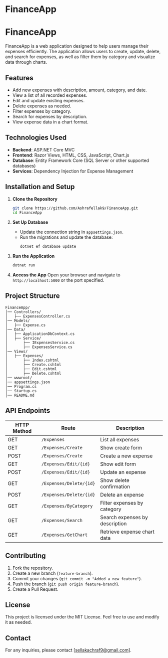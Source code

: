 # FinanceApp

# FinanceApp

FinanceApp is a web application designed to help users manage their expenses efficiently. The application allows users to create, update, delete, and search for expenses, as well as filter them by category and visualize data through charts.

## Features

- Add new expenses with description, amount, category, and date.
- View a list of all recorded expenses.
- Edit and update existing expenses.
- Delete expenses as needed.
- Filter expenses by category.
- Search for expenses by description.
- View expense data in a chart format.

## Technologies Used

- **Backend**: ASP.NET Core MVC
- **Frontend**: Razor Views, HTML, CSS, JavaScript, Chart.js
- **Database**: Entity Framework Core (SQL Server or other supported databases)
- **Services**: Dependency Injection for Expense Management

## Installation and Setup

1. **Clone the Repository**
   ```sh
   git clone https://github.com/Ashrafellak9/FinanceApp.git
   cd FinanceApp
   ```

2. **Set Up Database**
   - Update the connection string in `appsettings.json`.
   - Run the migrations and update the database:
     ```sh
     dotnet ef database update
     ```

3. **Run the Application**
   ```sh
   dotnet run
   ```

4. **Access the App**
   Open your browser and navigate to `http://localhost:5000` or the port specified.

## Project Structure

```
FinanceApp/
│── Controllers/
│   ├── ExpensesController.cs
│── Models/
│   ├── Expense.cs
│── Data/
│   ├── ApplicationDbContext.cs
│   ├── Service/
│       ├── IExpensesService.cs
│       ├── ExpensesService.cs
│── Views/
│   ├── Expenses/
│       ├── Index.cshtml
│       ├── Create.cshtml
│       ├── Edit.cshtml
│       ├── Delete.cshtml
│── wwwroot/
│── appsettings.json
│── Program.cs
│── Startup.cs
│── README.md
```

## API Endpoints

| HTTP Method | Route                     | Description |
|------------|--------------------------|-------------|
| GET        | `/Expenses`               | List all expenses |
| GET        | `/Expenses/Create`        | Show create form |
| POST       | `/Expenses/Create`        | Create a new expense |
| GET        | `/Expenses/Edit/{id}`     | Show edit form |
| POST       | `/Expenses/Edit/{id}`     | Update an expense |
| GET        | `/Expenses/Delete/{id}`   | Show delete confirmation |
| POST       | `/Expenses/Delete/{id}`   | Delete an expense |
| GET        | `/Expenses/ByCategory`    | Filter expenses by category |
| GET        | `/Expenses/Search`        | Search expenses by description |
| GET        | `/Expenses/GetChart`      | Retrieve expense chart data |

## Contributing

1. Fork the repository.
2. Create a new branch (`feature-branch`).
3. Commit your changes (`git commit -m "Added a new feature"`).
4. Push the branch (`git push origin feature-branch`).
5. Create a Pull Request.

## License

This project is licensed under the MIT License. Feel free to use and modify it as needed.

## Contact

For any inquiries, please contact [sellakachraf9@gmail.com].

